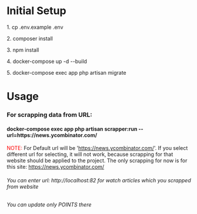 <h1>Initial Setup </h1>

<p>    1. cp .env.example .env </p>
<p>    2. composer install </p>
<p>    3. npm install </p>
<p>    4. docker-compose up -d --build </p>
<p>    5. docker-compose exec app php artisan migrate </p>


<h1>Usage </h1>

<h3>   For scrapping data from URL:</h3>
<h4>    docker-compose exec app php artisan scrapper:run --url=https://news.ycombinator.com/</h4>

<span style="color: red">NOTE: </span>  For Default url will be 'https://news.ycombinator.com/'. If you select different url for selecting, it will not work, because scrapping for that website should be applied to the project. The only scrapping for now is for this site: https://news.ycombinator.com/

<h6>   You can enter url: http://localhost:82 for watch articles which you scrapped from website</h6>
<h6>You can update only POINTS there</h6>

